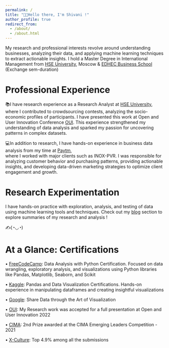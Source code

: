```yaml
---
permalink: /
title: "👋🏼Hello there, I'm Shivani !"
author_profile: true
redirect_from: 
  - /about/
  - /about.html
---
```


My research and professional interests revolve around understanding businesses, analyzing their data, and applying machine learning techniques to extract actionable insights. I hold a Master Degree in International Management from [HSE University](https://www.hse.ru/en/), Moscow & [EDHEC Business School](https://www.edhec.edu/en) (Exchange sem-duration)

Professional Experience
======
📚I have research experience as a Research Analyst at [HSE University](https://www.hse.ru/en/), where I contributed to crowdsourcing contests, analyzing the socio-economic profiles of participants. I have presented this work at Open and User Innovation Conference [OUI](https://sites.google.com/view/oui2019/homepage). This experience strengthened my understanding of data analysis 
and sparked my passion for uncovering patterns in complex datasets.

💻In addition to research, I have hands-on experience in business data analysis from my time at [Paytm](https://paytm.com/about-us),           
where I worked with major clients such as INOX-PVR. I was responsible for analyzing customer behavior 
and purchasing patterns, providing actionable insights, and developing data-driven marketing strategies 
to optimize client engagement and growth.                                                                                                 

Research Experimentation
======
I have hands-on practice with exploration, analysis, and testing of data using machine learning tools and techniques. Check out my [blog](https://myviewinwriting.github.io/shima.github.io//year-archive/) section to explore summaries of my research and analysis !

✍️(◔◡◔)

At a Glance: Certifications
======
• [FreeCodeCamp](https://drive.google.com/drive/u/0/folders/1q06YBlkcYMGh7mSQ8qw_W5om4R0_NdxN): Data Analysis with Python Certification. Focused on data wrangling, exploratory analysis, and visualizations using Python libraries like Pandas, Matplotlib, Seaborn, and Scikit

• [Kaggle](https://drive.google.com/drive/u/0/folders/1Z6RtoB0XKWFeusZyoNHo_99Vm8D2wEnK): Pandas and Data Visualization Certifications. Hands-on experience in manipulating dataframes and creating insightful visualizations

• [Google](https://drive.google.com/drive/u/0/folders/1q06YBlkcYMGh7mSQ8qw_W5om4R0_NdxN): Share Data through the Art of Visualization

• [OUI](https://drive.google.com/drive/u/0/folders/1q06YBlkcYMGh7mSQ8qw_W5om4R0_NdxN): My Research work was accepted for a full presentation at Open and User Innovation 2022

• [CIMA](https://drive.google.com/drive/u/0/folders/1q06YBlkcYMGh7mSQ8qw_W5om4R0_NdxN): 2nd Prize awarded at the CIMA Emerging Leaders Competition - 2021

• [X-Culture](https://drive.google.com/drive/u/0/folders/1q06YBlkcYMGh7mSQ8qw_W5om4R0_NdxN): Top 4.9% among all the submissions


